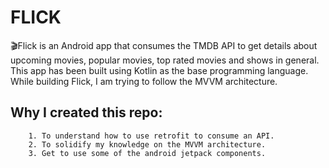 # FLICK
🎬Flick is
an Android app that consumes the TMDB API to get details about upcoming movies, popular movies, top rated movies and shows in general. This app has been built using Kotlin as the base programming language. While building Flick, I am trying to follow the MVVM architecture.

## Why I created this repo:
        1. To understand how to use retrofit to consume an API.
        2. To solidify my knowledge on the MVVM architecture.
        3. Get to use some of the android jetpack components. 
